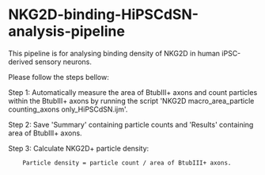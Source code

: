 # NKG2D-binding-HiPSCdSN-analysis-pipeline

This pipeline is for analysing binding density of NKG2D in human iPSC-derived sensory neurons.

Please follow the steps bellow:

Step 1: Automatically measure the area of BtubIII+ axons and count particles within the BtubIII+ axons by running the script 'NKG2D macro_area_particle counting_axons only_HiPSCdSN.ijm'. 

Step 2: Save 'Summary' containing particle counts and 'Results' containing area of BtubIII+ axons.

Step 3: Calculate NKG2D+ particle density: 

        Particle density = particle count / area of BtubIII+ axons.
